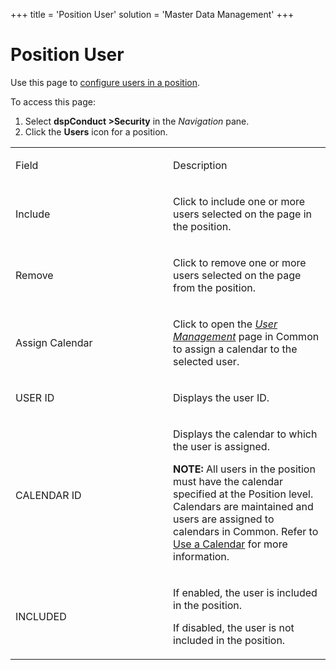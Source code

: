 +++
title = 'Position User'
solution = 'Master Data Management'
+++

# Position User

<div class="use">

Use this page to [configure users in a
position](../Use_Cases/Configure_Users_in_a_Position).

</div>

To access this page:

1.  Select <span style="font-weight: bold;">dspConduct
    \></span>**Security** in the *Navigation* pane.
2.  Click the **Users** icon for a position.

<table>
<colgroup>
<col style="width: 50%" />
<col style="width: 50%" />
</colgroup>
<tbody>
<tr class="odd">
<td><p>Field</p></td>
<td><p>Description</p></td>
</tr>
<tr class="even">
<td><p>Include</p></td>
<td><p>Click to include one or more users selected on the page in the position.</p></td>
</tr>
<tr class="odd">
<td><p>Remove</p></td>
<td><p>Click to remove one or more users selected on the page from the position.</p></td>
</tr>
<tr class="even">
<td><p>Assign Calendar</p></td>
<td><p>Click to open the <em><a href="../../../Platform/Common/Page_Desc/User_Management_H"><em>User Management</em></a></em> page in Common to assign a calendar to the selected user.</p></td>
</tr>
<tr class="odd">
<td><p>USER ID</p></td>
<td><p>Displays the user ID.</p></td>
</tr>
<tr class="even">
<td><p>CALENDAR ID</p></td>
<td><p>Displays the calendar to which the user is assigned.</p>
<p><strong>NOTE:</strong> All users in the position must have the calendar specified at the Position level. Calendars are maintained and users are assigned to calendars in Common. Refer to <a href="../../../Platform/Common/Use_Cases/Use_a_Calendar">Use a Calendar</a> for more information.</p></td>
</tr>
<tr class="odd">
<td><p>INCLUDED</p></td>
<td><p>If enabled, the user is included in the position.</p>
<p>If disabled, the user is not included in the position.</p></td>
</tr>
</tbody>
</table>

